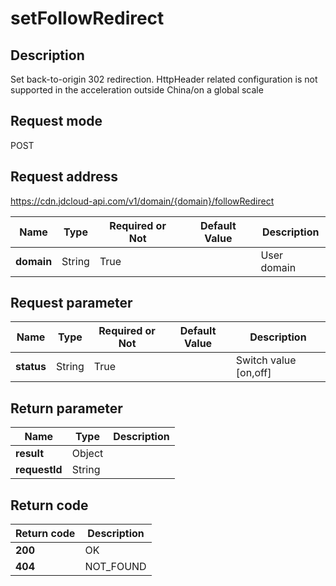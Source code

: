# setFollowRedirect


## Description
Set back-to-origin 302 redirection. HttpHeader related configuration is not supported in the acceleration outside China/on a global scale

## Request mode
POST

## Request address
https://cdn.jdcloud-api.com/v1/domain/{domain}/followRedirect

|Name|Type|Required or Not|Default Value|Description|
|---|---|---|---|---|
|**domain**|String|True| |User domain|

## Request parameter
|Name|Type|Required or Not|Default Value|Description|
|---|---|---|---|---|
|**status**|String|True| |Switch value [on,off]|


## Return parameter
|Name|Type|Description|
|---|---|---|
|**result**|Object| |
|**requestId**|String| |


## Return code
|Return code|Description|
|---|---|
|**200**|OK|
|**404**|NOT_FOUND|
